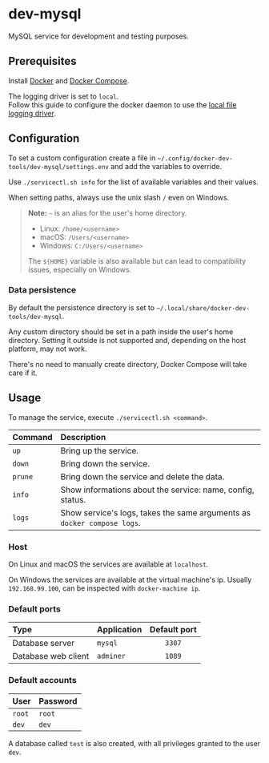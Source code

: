 # dev-mysql

MySQL service for development and testing purposes.

## Prerequisites

Install [Docker](https://docs.docker.com/engine/install/)
and [Docker Compose](https://docs.docker.com/compose/install/).

The logging driver is set to `local`.  
Follow this guide to configure the docker daemon to use the
[local file logging driver](https://docs.docker.com/config/containers/logging/local/).

## Configuration

To set a custom configuration create a file in `~/.config/docker-dev-tools/dev-mysql/settings.env`
and add the variables to override.

Use `./servicectl.sh info` for the list of available variables and their values.

When setting paths, always use the unix slash `/` even on Windows.

> **Note:** `~` is an alias for the user's home directory.
>
> - Linux: `/home/<username>`
> - macOS: `/Users/<username>`
> - Windows: `C:/Users/<username>`
>
> The `${HOME}` variable is also available but can lead to compatibility issues, especially on Windows.

### Data persistence

By default the persistence directory is set to `~/.local/share/docker-dev-tools/dev-mysql`.

Any custom directory should be set in a path inside the user's home directory.
Setting it outside is not supported and, depending on the host platform, may not work.

There's no need to manually create directory, Docker Compose will take care if it.

## Usage

To manage the service, execute `./servicectl.sh <command>`.

| Command | Description                                                             |
| :------ | :---------------------------------------------------------------------- |
| `up`    | Bring up the service.                                                   |
| `down`  | Bring down the service.                                                 |
| `prune` | Bring down the service and delete the data.                             |
| `info`  | Show informations about the service: name, config, status.              |
| `logs`  | Show service's logs, takes the same arguments as `docker compose logs`. |

### Host

On Linux and macOS the services are available at `localhost`.

On Windows the services are available at the virtual machine's ip. Usually `192.168.99.100`,
can be inspected with `docker-machine ip`.

### Default ports

| Type                | Application | Default port |
| :------------------ | :---------- | :----------: |
| Database server     | `mysql`     |    `3307`    |
| Database web client | `adminer`   |    `1089`    |

### Default accounts

| User   | Password |
| :----- | :------- |
| `root` | `root`   |
| `dev`  | `dev`    |

A database called `test` is also created, with all privileges granted to the user `dev`.
